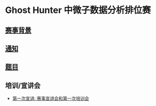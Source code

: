 # Ghost Hunter 中微子数据分析排位赛

## [赛事背景](./data/invite.md)

## [通知](./data/notice.md)

## [题目](./data/gh2024.md)

## 培训/宣讲会

- [第一次宣讲: 赛事宣讲会和第一次培训会](./data/briefing-and-data-set.md)
